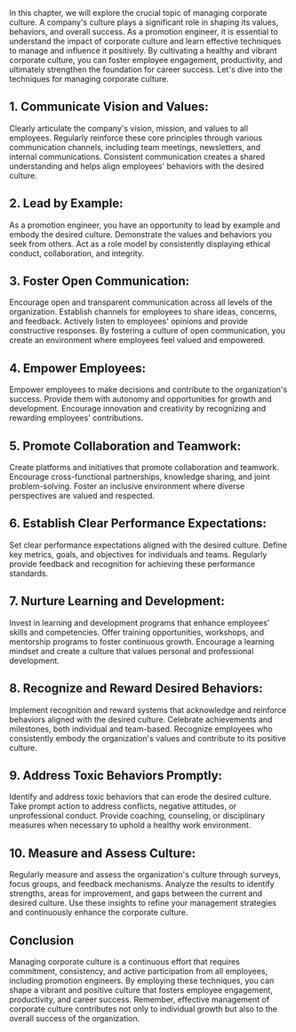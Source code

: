 
In this chapter, we will explore the crucial topic of managing corporate culture. A company's culture plays a significant role in shaping its values, behaviors, and overall success. As a promotion engineer, it is essential to understand the impact of corporate culture and learn effective techniques to manage and influence it positively. By cultivating a healthy and vibrant corporate culture, you can foster employee engagement, productivity, and ultimately strengthen the foundation for career success. Let's dive into the techniques for managing corporate culture.

## **1\. Communicate Vision and Values:**

Clearly articulate the company's vision, mission, and values to all employees. Regularly reinforce these core principles through various communication channels, including team meetings, newsletters, and internal communications. Consistent communication creates a shared understanding and helps align employees' behaviors with the desired culture.

## **2\. Lead by Example:**

As a promotion engineer, you have an opportunity to lead by example and embody the desired culture. Demonstrate the values and behaviors you seek from others. Act as a role model by consistently displaying ethical conduct, collaboration, and integrity.

## **3\. Foster Open Communication:**

Encourage open and transparent communication across all levels of the organization. Establish channels for employees to share ideas, concerns, and feedback. Actively listen to employees' opinions and provide constructive responses. By fostering a culture of open communication, you create an environment where employees feel valued and empowered.

## **4\. Empower Employees:**

Empower employees to make decisions and contribute to the organization's success. Provide them with autonomy and opportunities for growth and development. Encourage innovation and creativity by recognizing and rewarding employees' contributions.

## **5\. Promote Collaboration and Teamwork:**

Create platforms and initiatives that promote collaboration and teamwork. Encourage cross-functional partnerships, knowledge sharing, and joint problem-solving. Foster an inclusive environment where diverse perspectives are valued and respected.

## **6\. Establish Clear Performance Expectations:**

Set clear performance expectations aligned with the desired culture. Define key metrics, goals, and objectives for individuals and teams. Regularly provide feedback and recognition for achieving these performance standards.

## **7\. Nurture Learning and Development:**

Invest in learning and development programs that enhance employees' skills and competencies. Offer training opportunities, workshops, and mentorship programs to foster continuous growth. Encourage a learning mindset and create a culture that values personal and professional development.

## **8\. Recognize and Reward Desired Behaviors:**

Implement recognition and reward systems that acknowledge and reinforce behaviors aligned with the desired culture. Celebrate achievements and milestones, both individual and team-based. Recognize employees who consistently embody the organization's values and contribute to its positive culture.

## **9\. Address Toxic Behaviors Promptly:**

Identify and address toxic behaviors that can erode the desired culture. Take prompt action to address conflicts, negative attitudes, or unprofessional conduct. Provide coaching, counseling, or disciplinary measures when necessary to uphold a healthy work environment.

## **10\. Measure and Assess Culture:**

Regularly measure and assess the organization's culture through surveys, focus groups, and feedback mechanisms. Analyze the results to identify strengths, areas for improvement, and gaps between the current and desired culture. Use these insights to refine your management strategies and continuously enhance the corporate culture.

## **Conclusion**

Managing corporate culture is a continuous effort that requires commitment, consistency, and active participation from all employees, including promotion engineers. By employing these techniques, you can shape a vibrant and positive culture that fosters employee engagement, productivity, and career success. Remember, effective management of corporate culture contributes not only to individual growth but also to the overall success of the organization.
